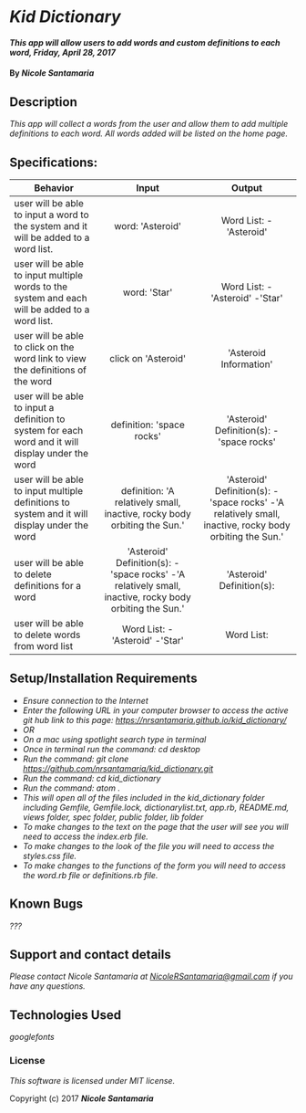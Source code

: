 # _Kid Dictionary_

#### _This app will allow users to add words and custom definitions to each word, Friday, April 28, 2017_

#### By _**Nicole Santamaria**_

## Description

_This app will collect a words from the user and allow them to add multiple definitions to each word. All words added will be listed on the home page._

## Specifications:

| Behavior |  Input   |  Output  |
|----------|:--------:|:--------:|
| user will be able to input a word to the system and it will be added to a word list. | word: 'Asteroid' | Word List: -'Asteroid'|
| user will be able to input multiple words to the system and each will be added to a word list. | word: 'Star' | Word List: -'Asteroid' -'Star'|
| user will be able to click on the word link to view the definitions of the word |click on 'Asteroid' | 'Asteroid Information' |
| user will be able to input a definition to system for each word and it will display under the word | definition: 'space rocks' | 'Asteroid' Definition(s): -'space rocks' |
| user will be able to input multiple definitions to system and it will display under the word | definition: 'A relatively small, inactive, rocky body orbiting the Sun.' | 'Asteroid' Definition(s): -'space rocks' -'A relatively small, inactive, rocky body orbiting the Sun.' |
| user will be able to delete definitions for a word | 'Asteroid' Definition(s): -'space rocks' -'A relatively small, inactive, rocky body orbiting the Sun.' | 'Asteroid' Definition(s): |
| user will be able to delete words from word list | Word List: -'Asteroid' -'Star' | Word List: |

## Setup/Installation Requirements

* _Ensure connection to the Internet_
* _Enter the following URL in your computer browser to access the active git hub link to this page: https://nrsantamaria.github.io/kid_dictionary/_
* _OR_
* _On a mac using spotlight search type in terminal_
* _Once in terminal run the command: cd desktop_
* _Run the command: git clone https://github.com/nrsantamaria/kid_dictionary.git_
* _Run the command: cd kid_dictionary_
* _Run the command: atom ._
* _This will open all of the files included in the kid_dictionary folder including Gemfile, Gemfile.lock, dictionarylist.txt, app.rb, README.md, views folder, spec folder, public folder, lib folder_
* _To make changes to the text on the page that the user will see you will need to access the index.erb file._
* _To make changes to the look of the file you will need to access the styles.css file._
* _To make changes to the functions of the form you will need to access the word.rb file or definitions.rb file._

## Known Bugs

_???_

## Support and contact details

_Please contact Nicole Santamaria at NicoleRSantamaria@gmail.com if you have any questions._

## Technologies Used

_googlefonts_

### License

*This software is licensed under MIT license.*

Copyright (c) 2017 **_Nicole Santamaria_**
